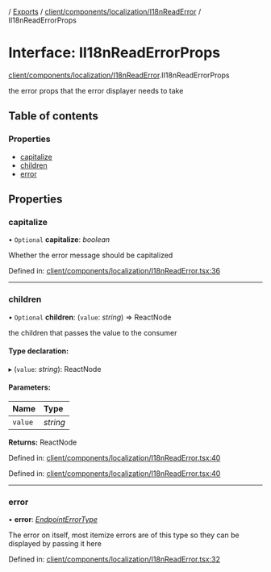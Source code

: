 [](../README.md) / [Exports](../modules.md) / [client/components/localization/I18nReadError](../modules/client_components_localization_i18nreaderror.md) / II18nReadErrorProps

# Interface: II18nReadErrorProps

[client/components/localization/I18nReadError](../modules/client_components_localization_i18nreaderror.md).II18nReadErrorProps

the error props that the error displayer needs to take

## Table of contents

### Properties

- [capitalize](client_components_localization_i18nreaderror.ii18nreaderrorprops.md#capitalize)
- [children](client_components_localization_i18nreaderror.ii18nreaderrorprops.md#children)
- [error](client_components_localization_i18nreaderror.ii18nreaderrorprops.md#error)

## Properties

### capitalize

• `Optional` **capitalize**: *boolean*

Whether the error message should be capitalized

Defined in: [client/components/localization/I18nReadError.tsx:36](https://github.com/onzag/itemize/blob/11a98dec/client/components/localization/I18nReadError.tsx#L36)

___

### children

• `Optional` **children**: (`value`: *string*) => ReactNode

the children that passes the value to the consumer

#### Type declaration:

▸ (`value`: *string*): ReactNode

#### Parameters:

Name | Type |
:------ | :------ |
`value` | *string* |

**Returns:** ReactNode

Defined in: [client/components/localization/I18nReadError.tsx:40](https://github.com/onzag/itemize/blob/11a98dec/client/components/localization/I18nReadError.tsx#L40)

Defined in: [client/components/localization/I18nReadError.tsx:40](https://github.com/onzag/itemize/blob/11a98dec/client/components/localization/I18nReadError.tsx#L40)

___

### error

• **error**: [*EndpointErrorType*](../modules/base_errors.md#endpointerrortype)

The error on itself, most itemize errors are of this type
so they can be displayed by passing it here

Defined in: [client/components/localization/I18nReadError.tsx:32](https://github.com/onzag/itemize/blob/11a98dec/client/components/localization/I18nReadError.tsx#L32)
